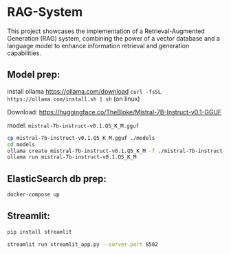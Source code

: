 # RAG-System
This project showcases the implementation of a Retrieval-Augmented Generation (RAG) system, combining the power of a vector database and a language model to enhance information retrieval and generation capabilities.


## Model prep:

install ollama https://ollama.com/download 
`curl -fsSL https://ollama.com/install.sh | sh` (on linux)

Download:
https://huggingface.co/TheBloke/Mistral-7B-Instruct-v0.1-GGUF

model: `mistral-7b-instruct-v0.1.Q5_K_M.gguf`

```sh
cp mistral-7b-instruct-v0.1.Q5_K_M.gguf ./models 
cd models
ollama create mistral-7b-instruct-v0.1.Q5_K_M -f ./mistral-7b-instruct-v0.1.Q5_K_M
ollama run mistral-7b-instruct-v0.1.Q5_K_M
```

## ElasticSearch db prep:

```sh
docker-compose up
```

## Streamlit:

```sh
pip install streamlit

streamlit run streamlit_app.py --server.port 8502
```